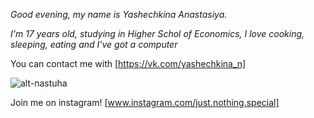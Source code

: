 *Good evening, my name is Yashechkina Anastasiya.*

*I'm 17 years old, studying in Higher Schol of Economics, I love cooking, sleeping, eating and I've got a computer*

You can contact me with [https://vk.com/yashechkina_n]

![alt-nastuha](https://pp.userapi.com/c840139/v840139091/632c8/EwpfFm8gTps.jpg)

Join me on instagram! [www.instagram.com/just.nothing.special]
